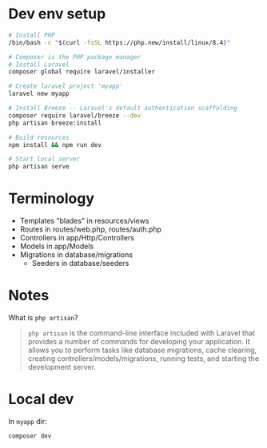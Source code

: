 # Dev env setup

```bash
# Install PHP
/bin/bash -c "$(curl -fsSL https://php.new/install/linux/8.4)"

# Composer is the PHP package manager
# Install Laravel
composer global require laravel/installer

# Create laravel project 'myapp'
laravel new myapp

# Install Breeze -- Laravel's default authentication scaffolding
composer require laravel/breeze --dev
php artisan breeze:install

# Build resources
npm install && npm run dev

# Start local server
php artisan serve
```

# Terminology

* Templates "blades" in resources/views
* Routes in routes/web.php, routes/auth.php
* Controllers in app/Http/Controllers
* Models in app/Models
* Migrations in database/migrations
	* Seeders in database/seeders

# Notes

What is `php artisan`?

> `php artisan` is the command-line interface included with Laravel that 
provides a number of commands for developing your application. 
It allows you to perform tasks like database migrations, cache clearing, 
creating controllers/models/migrations, running tests, and starting the 
development server.

# Local dev

In `myapp` dir:

```bash
composer dev
```

